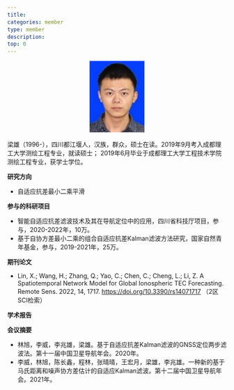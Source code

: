 ```yaml
---
title: 
categories: member
type: member
description: 
top: 0
---
```


<div align=center>
<img src="/images/liangxiong.png" width = 25%>
</div>


梁雄（1996-），四川都江堰人，汉族，群众，硕士在读。2019年9月考入成都理工大学测绘工程专业，就读硕士； 2019年6月毕业于成都理工大学工程技术学院测绘工程专业，获学士学位。

**研究方向**
* 自适应抗差最小二乘平滑

**参与的科研项目**
* 智能自适应抗差滤波技术及其在导航定位中的应用，四川省科技厅项目，参与，2020-2022年，10万。
* 基于自协方差最小二乘的组合自适应抗差Kalman滤波方法研究，国家自然青年基金，参与，2019-2021年，25万。

**期刊论文**
* Lin, X.; Wang, H.; Zhang, Q.; Yao, C.; Chen, C.; Cheng, L.; Li, Z. A Spatiotemporal Network Model for Global Ionospheric TEC Forecasting. Remote Sens. 2022, 14, 1717. https://doi.org/10.3390/rs14071717 （2区SCI检索）

**学术报告**

**会议摘要**
* 林旭，李威，李兆雄，梁雄。基于自适应抗差Kalman滤波的GNSS定位两步滤波法。第十一届中国卫星导航年会。2020年。
* 李威，林旭，陈长鑫，程林，张晴晴，王宏月，梁雄，李兆雄。一种新的基于马氏距离和噪声协方差估计的自适应Kalman滤波。第十二届中国卫星导航年会。2021年。
